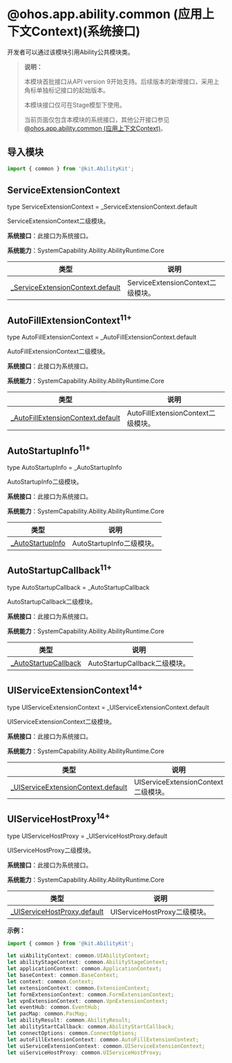 # @ohos.app.ability.common (应用上下文Context)(系统接口)

开发者可以通过该模块引用Ability公共模块类。

> **说明：**
> 
> 本模块首批接口从API version 9开始支持。后续版本的新增接口，采用上角标单独标记接口的起始版本。
>
> 本模块接口仅可在Stage模型下使用。
>
> 当前页面仅包含本模块的系统接口，其他公开接口参见[@ohos.app.ability.common (应用上下文Context)](js-apis-app-ability-common.md)。

## 导入模块

```ts
import { common } from '@kit.AbilityKit';
```

## ServiceExtensionContext

type ServiceExtensionContext = _ServiceExtensionContext.default

ServiceExtensionContext二级模块。

**系统接口**：此接口为系统接口。

**系统能力**：SystemCapability.Ability.AbilityRuntime.Core

| 类型 | 说明 |
| --- | --- |
| [_ServiceExtensionContext.default](js-apis-inner-application-serviceExtensionContext-sys.md) | ServiceExtensionContext二级模块。 |

## AutoFillExtensionContext<sup>11+<sup>

type AutoFillExtensionContext = _AutoFillExtensionContext.default

AutoFillExtensionContext二级模块。

**系统接口**：此接口为系统接口。

**系统能力**：SystemCapability.Ability.AbilityRuntime.Core

| 类型 | 说明 |
| --- | --- |
| [_AutoFillExtensionContext.default](js-apis-inner-application-autoFillExtensionContext-sys.md) | AutoFillExtensionContext二级模块。 |

## AutoStartupInfo<sup>11+<sup>

type AutoStartupInfo = _AutoStartupInfo

AutoStartupInfo二级模块。

**系统接口**：此接口为系统接口。

**系统能力**：SystemCapability.Ability.AbilityRuntime.Core

| 类型 | 说明 |
| --- | --- |
| [_AutoStartupInfo](js-apis-inner-application-autoStartupInfo-sys.md) | AutoStartupInfo二级模块。 |

## AutoStartupCallback<sup>11+<sup>

type AutoStartupCallback = _AutoStartupCallback

AutoStartupCallback二级模块。

**系统接口**：此接口为系统接口。

**系统能力**：SystemCapability.Ability.AbilityRuntime.Core

| 类型 | 说明 |
| --- | --- |
| [_AutoStartupCallback](js-apis-inner-application-autoStartupCallback-sys.md) | AutoStartupCallback二级模块。 |

## UIServiceExtensionContext<sup>14+<sup>

type UIServiceExtensionContext = _UIServiceExtensionContext.default

UIServiceExtensionContext二级模块。

**系统接口**：此接口为系统接口。

**系统能力**：SystemCapability.Ability.AbilityRuntime.Core

| 类型 | 说明 |
| --- | --- |
| [_UIServiceExtensionContext.default](js-apis-inner-application-uiserviceExtensionContext-sys.md) | UIServiceExtensionContext二级模块。 |

## UIServiceHostProxy<sup>14+<sup>

type UIServiceHostProxy = _UIServiceHostProxy.default

UIServiceHostProxy二级模块。

**系统接口**：此接口为系统接口。

**系统能力**：SystemCapability.Ability.AbilityRuntime.Core

| 类型 | 说明 |
| --- | --- |
| [_UIServiceHostProxy.default](js-apis-inner-application-uiservicehostproxy-sys.md) | UIServiceHostProxy二级模块。 |

**示例：**

```ts
import { common } from '@kit.AbilityKit';

let uiAbilityContext: common.UIAbilityContext;
let abilityStageContext: common.AbilityStageContext;
let applicationContext: common.ApplicationContext;
let baseContext: common.BaseContext;
let context: common.Context;
let extensionContext: common.ExtensionContext;
let formExtensionContext: common.FormExtensionContext;
let vpnExtensionContext: common.VpnExtensionContext;
let eventHub: common.EventHub;
let pacMap: common.PacMap;
let abilityResult: common.AbilityResult;
let abilityStartCallback: common.AbilityStartCallback;
let connectOptions: common.ConnectOptions;
let autoFillExtensionContext: common.AutoFillExtensionContext;
let uiServiceExtensionContext: common.UIServiceExtensionContext;
let uiServiceHostProxy: common.UIServiceHostProxy;
```
